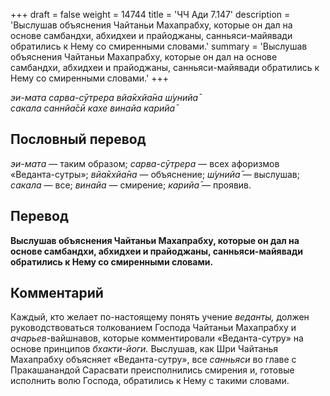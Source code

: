 +++
draft = false
weight = 14744
title = 'ЧЧ Ади 7.147'
description = 'Выслушав объяснения Чайтаньи Махапрабху, которые он дал на основе самбандхи, абхидхеи и прайоджаны, санньяси-майявади обратились к Нему со смиренными словами.'
summary = 'Выслушав объяснения Чайтаньи Махапрабху, которые он дал на основе самбандхи, абхидхеи и прайоджаны, санньяси-майявади обратились к Нему со смиренными словами.'
+++

_эи-мата сарва-сӯтрера вйа̄кхйа̄на ш́унийа̄  
сакала саннйа̄сӣ кахе винайа карийа̄_

## Пословный перевод

_эи_\-_мата_ — таким образом; _сарва_\-_сӯтрера_ — всех афоризмов «Веданта-сутры»; _вйа̄кхйа̄на_ — объяснение; _ш́унийа̄_ — выслушав; _сакала_ — все; _винайа_ — смирение; _карийа̄_ — проявив.

## Перевод

**Выслушав объяснения Чайтаньи Махапрабху, которые он дал на основе самбандхи, абхидхеи и прайоджаны, санньяси-майявади обратились к Нему со смиренными словами.**

## Комментарий

Каждый, кто желает по-настоящему понять учение _веданты,_ должен руководствоваться толкованием Господа Чайтаньи Махапрабху и _ачарьев_\-вайшнавов, которые комментировали «Веданта-сутру» на основе принципов _бхакти-йоги._ Выслушав, как Шри Чайтанья Махапрабху объясняет «Веданта-сутру», все _санньяси_ во главе с Пракашанандой Сарасвати преисполнились смирения и, готовые исполнить волю Господа, обратились к Нему с такими словами.
